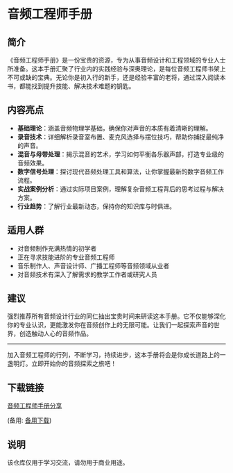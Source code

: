 # 音频工程师手册

## 简介

《音频工程师手册》是一份宝贵的资源，专为从事音频设计和工程领域的专业人士所准备。这本手册汇聚了行业内的实践经验与深奥理论，是每位音频工程师书架上不可或缺的宝典。无论你是初入行的新手，还是经验丰富的老将，通过深入阅读本书，都能找到提升技能、解决技术难题的钥匙。

## 内容亮点

- **基础理论**：涵盖音频物理学基础，确保你对声音的本质有着清晰的理解。
- **录音技术**：详细解析录音室布置、麦克风选择与摆位技巧，帮助你捕捉最纯净的声音。
- **混音与母带处理**：揭示混音的艺术，学习如何平衡各乐器声部，打造专业级的音频效果。
- **数字信号处理**：探讨现代音频处理工具和算法，让你掌握最新的数字音频工作流程。
- **实战案例分析**：通过实际项目案例，理解复杂音频工程背后的思考过程与解决方案。
- **行业趋势**：了解行业最新动态，保持你的知识库与时俱进。

## 适用人群

- 对音频制作充满热情的初学者
- 正在寻求技能进阶的专业音频工程师
- 音乐制作人、声音设计师、广播工程师等音频领域从业者
- 对音频技术有深入了解需求的教学工作者或研究人员

## 建议

强烈推荐所有音频设计行业的同仁抽出宝贵时间来研读这本手册。它不仅能够深化你的专业认识，更能激发你在音频创作上的无限可能。让我们一起探索声音的世界，创造触动人心的音频作品。

---

加入音频工程师的行列，不断学习，持续进步，这本手册将会是你成长道路上的一盏明灯。立即开始你的音频探索之旅吧！

## 下载链接
[音频工程师手册分享]() 

(备用: [备用下载](https://pan.baidu.com/s/11xwfmae2rGLYEHMLmvbarA?pwd=1234))

## 说明

该仓库仅用于学习交流，请勿用于商业用途。
